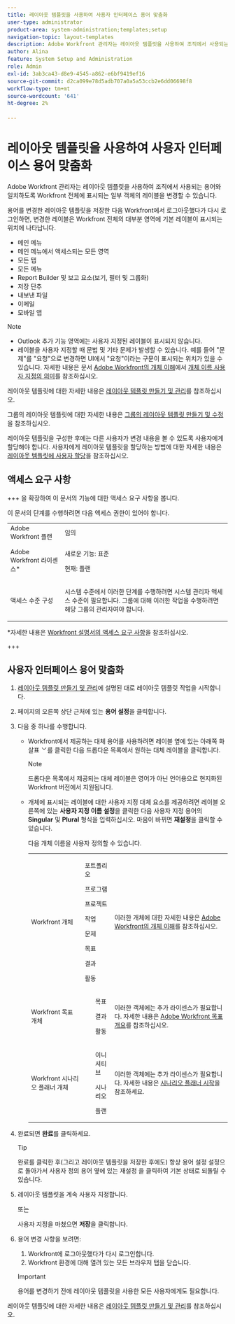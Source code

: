 ```yaml
---
title: 레이아웃 템플릿을 사용하여 사용자 인터페이스 용어 맞춤화
user-type: administrator
product-area: system-administration;templates;setup
navigation-topic: layout-templates
description: Adobe Workfront 관리자는 레이아웃 템플릿을 사용하여 조직에서 사용되는 용어와 일치하도록 Workfront 전체에 표시되는 일부 객체의 레이블을 변경할 수 있습니다.
author: Alina
feature: System Setup and Administration
role: Admin
exl-id: 3ab3ca43-d8e9-4545-a862-e6bf9419ef16
source-git-commit: d2ca099e78d5adb707a0a5a53ccb2e6dd06698f8
workflow-type: tm+mt
source-wordcount: '641'
ht-degree: 2%

---
```


# 레이아웃 템플릿을 사용하여 사용자 인터페이스 용어 맞춤화

Adobe Workfront 관리자는 레이아웃 템플릿을 사용하여 조직에서 사용되는 용어와 일치하도록 Workfront 전체에 표시되는 일부 객체의 레이블을 변경할 수 있습니다.

용어를 변경한 레이아웃 템플릿을 저장한 다음 Workfront에서 로그아웃했다가 다시 로그인하면, 변경한 레이블은 Workfront 전체의 대부분 영역에 기본 레이블이 표시되는 위치에 나타납니다.

* 메인 메뉴
* 메인 메뉴에서 액세스되는 모든 영역
* 모든 탭
* 모든 메뉴
* Report Builder 및 보고 요소(보기, 필터 및 그룹화)
* 저장 단추
* 내보낸 파일
* 이메일
* 모바일 앱

>[!NOTE]
>
>* Outlook 추가 기능 영역에는 사용자 지정된 레이블이 표시되지 않습니다.
>* 레이블을 사용자 지정할 때 문법 및 기타 문제가 발생할 수 있습니다. 예를 들어 &quot;문제&quot;를 &quot;요청&quot;으로 변경하면 UI에서 &quot;요청&quot;이라는 구문이 표시되는 위치가 있을 수 있습니다. 자세한 내용은 문서 [Adobe Workfront의 개체 이해](../../../workfront-basics/navigate-workfront/workfront-navigation/understand-objects.md)에서 [개체 이름 사용자 지정의 의미](../../../workfront-basics/navigate-workfront/workfront-navigation/understand-objects.md#implications-of-customizing-object-names)를 참조하십시오.
>

레이아웃 템플릿에 대한 자세한 내용은 [레이아웃 템플릿 만들기 및 관리](../../../administration-and-setup/customize-workfront/use-layout-templates/create-and-manage-layout-templates.md)를 참조하십시오.

그룹의 레이아웃 템플릿에 대한 자세한 내용은 [그룹의 레이아웃 템플릿 만들기 및 수정](../../../administration-and-setup/manage-groups/work-with-group-objects/create-and-modify-a-groups-layout-templates.md)을 참조하십시오.

레이아웃 템플릿을 구성한 후에는 다른 사용자가 변경 내용을 볼 수 있도록 사용자에게 할당해야 합니다. 사용자에게 레이아웃 템플릿을 할당하는 방법에 대한 자세한 내용은 [레이아웃 템플릿에 사용자 할당](../use-layout-templates/assign-users-to-layout-template.md)을 참조하십시오.

## 액세스 요구 사항

+++ 을 확장하여 이 문서의 기능에 대한 액세스 요구 사항을 봅니다.

이 문서의 단계를 수행하려면 다음 액세스 권한이 있어야 합니다.

<table style="table-layout:auto"> 
 <col> 
 <col> 
 <tbody> 
  <tr> 
   <td role="rowheader">Adobe Workfront 플랜</td> 
   <td>임의</td> 
  </tr> 
  <tr> 
   <td role="rowheader">Adobe Workfront 라이센스*</td> 
   <td><p>새로운 기능: 표준</p>
  <p> 현재: 플랜</p>
   </td> 
  </tr> 
  <tr> 
   <td role="rowheader">액세스 수준 구성</td> 
   <td> <p>시스템 수준에서 이러한 단계를 수행하려면 시스템 관리자 액세스 수준이 필요합니다.
그룹에 대해 이러한 작업을 수행하려면 해당 그룹의 관리자여야 합니다.</p> </td> 
  </tr> 
 </tbody> 
</table>

*자세한 내용은 [Workfront 설명서의 액세스 요구 사항](/help/quicksilver/administration-and-setup/add-users/access-levels-and-object-permissions/access-level-requirements-in-documentation.md)을 참조하십시오.

+++

## 사용자 인터페이스 용어 맞춤화

1. [레이아웃 템플릿 만들기 및 관리](../../../administration-and-setup/customize-workfront/use-layout-templates/create-and-manage-layout-templates.md)에 설명된 대로 레이아웃 템플릿 작업을 시작합니다.
1. 페이지의 오른쪽 상단 근처에 있는 **용어 설정**&#x200B;을 클릭합니다.
1. 다음 중 하나를 수행합니다.

   * Workfront에서 제공하는 대체 용어를 사용하려면 레이블 옆에 있는 아래쪽 화살표 ![아래쪽 화살표](assets/dropdown-arrow.png)를 클릭한 다음 드롭다운 목록에서 원하는 대체 레이블을 클릭합니다.

     >[!NOTE]
     >
     >드롭다운 목록에서 제공되는 대체 레이블은 영어가 아닌 언어용으로 현지화된 Workfront 버전에서 지원됩니다.

   * 개체에 표시되는 레이블에 대한 사용자 지정 대체 요소를 제공하려면 레이블 오른쪽에 있는 **사용자 지정 이름 설정**&#x200B;을 클릭한 다음 사용자 지정 용어의 **Singular** 및 **Plural** 형식을 입력하십시오. 마음이 바뀌면 **재설정**&#x200B;을 클릭할 수 있습니다.

     다음 개체 이름을 사용자 정의할 수 있습니다.

     <table style="table-layout:auto">
      <col>
      <col>
      <col>
      <tbody>
       <tr>
        <td role="rowheader"><p>Workfront 개체</p></td>
        <td>
          <p>포트폴리오</p>
          <p>프로그램</p>
          <p>프로젝트</p>
          <p>작업</p>
          <p>문제</p>
          <p>목표</p>
          <p>결과</p>
          <p>활동</p>
         </ul></td>
        <td><p>이러한 개체에 대한 자세한 내용은 <a href="../../../workfront-basics/navigate-workfront/workfront-navigation/understand-objects.md" class="MCXref xref">Adobe Workfront의 개체 이해</a>를 참조하십시오.</p></td>
       </tr>
       <tr>
        <td role="rowheader"><p>Workfront 목표 개체</p></td>
        <td>
         <ul>
          <p>목표</p>
          <p>결과</p>
          <p>활동</p>
         </ul></td>
        <td><p>이러한 객체에는 추가 라이센스가 필요합니다. 자세한 내용은 <a href="../../../workfront-goals/goal-management/wf-goals-overview.md" class="MCXref xref">Adobe Workfront 목표 개요</a>를 참조하십시오.</p></td>
       </tr>
       <tr data-mc-conditions="">
        <td role="rowheader"><p>Workfront 시나리오 플래너 개체</p></td>
        <td>
         <ul>
          <p>이니셔티브</p>
          <p>시나리오</p>
          <p>플랜 </p>
         </ul></td>
        <td><p>이러한 객체에는 추가 라이센스가 필요합니다. 자세한 내용은 <a href="../../../scenario-planner/get-started-with-scenario-planning.md" class="MCXref xref">시나리오 플래너 시작</a>을 참조하세요.</p></td>
       </tr>
      </tbody>
     </table>

1. 완료되면 **완료**&#x200B;를 클릭하세요.

   >[!TIP]
   >
   >완료를 클릭한 후(그리고 레이아웃 템플릿을 저장한 후에도) 항상 용어 설정 설정으로 돌아가서 사용자 정의 용어 옆에 있는 재설정 을 클릭하여 기본 상태로 되돌릴 수 있습니다.

1. 레이아웃 템플릿을 계속 사용자 지정합니다.

   또는

   사용자 지정을 마쳤으면 **저장**&#x200B;을 클릭합니다.

1. 용어 변경 사항을 보려면:

   1. Workfront에 로그아웃했다가 다시 로그인합니다.
   1. Workfront 환경에 대해 열려 있는 모든 브라우저 탭을 닫습니다.

   >[!IMPORTANT]
   >
   >용어를 변경하기 전에 레이아웃 템플릿을 사용한 모든 사용자에게도 필요합니다.

레이아웃 템플릿에 대한 자세한 내용은 [레이아웃 템플릿 만들기 및 관리](../../../administration-and-setup/customize-workfront/use-layout-templates/create-and-manage-layout-templates.md)를 참조하십시오.
